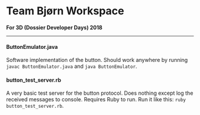 # Team Bjørn Workspace

**For 3D (Dossier Developer Days) 2018**

---

#### ButtonEmulator.java

Software implementation of the button. Should work anywhere by running `javac ButtonEmulator.java` and `java ButtonEmulator`.

#### button_test_server.rb

A very basic test server for the button protocol. Does nothing except log the received messages to console. Requires Ruby to run. Run it like this: `ruby button_test_server.rb`.
